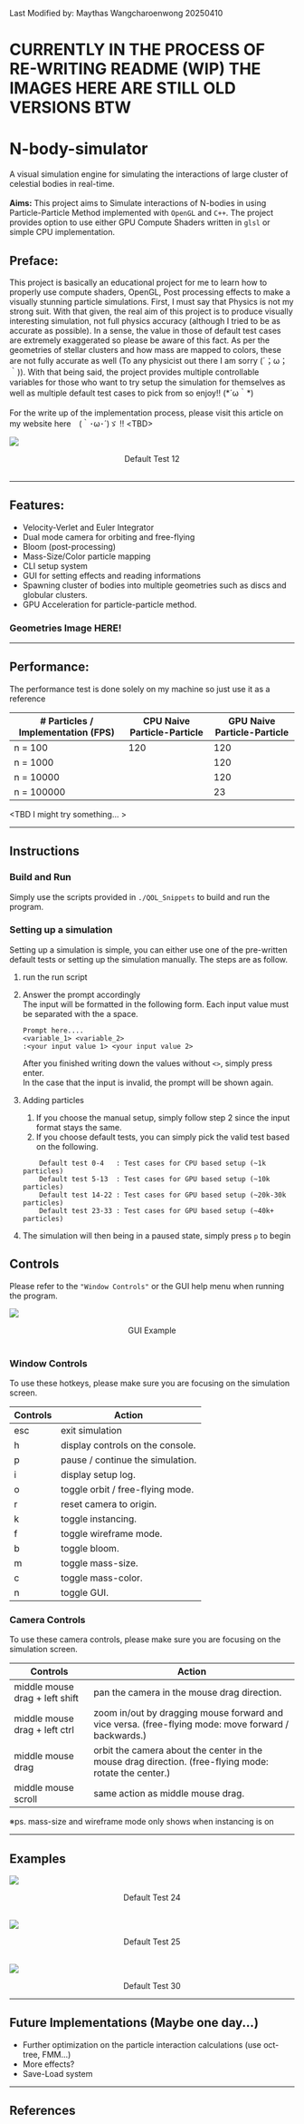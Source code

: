Last Modified by: Maythas Wangcharoenwong 20250410

# CURRENTLY IN THE PROCESS OF RE-WRITING README (WIP) THE IMAGES HERE ARE STILL OLD VERSIONS BTW
# N-body-simulator

A visual simulation engine for simulating the interactions of large cluster of celestial bodies in real-time.
<br>
<br>
**Aims:** This project aims to Simulate interactions of N-bodies in using Particle-Particle Method implemented with `OpenGL` and `C++`. The project provides option to use either GPU Compute Shaders written in `glsl` or simple CPU implementation.

## Preface: 
This project is basically an educational project for me to learn how to properly use compute shaders, OpenGL, Post processing effects to make a visually stunning particle simulations. First, I must say that Physics is not my strong suit. With that given, the real aim of this project is to produce visually interesting simulation, not full physics accuracy (although I tried to be as accurate as possible). In a sense, the value in those of default test cases are extremely exaggerated so please be aware of this fact. As per the geometries of stellar clusters and how mass are mapped to colors, these are not fully accurate as well (To any physicist out there I am sorry (´；ω；｀)). With that being said, the project provides multiple controllable variables for those who want to try setup the simulation for themselves as well as multiple default test cases to pick from so enjoy!! (\*´ω｀\*)
<br> 
<br>
For the write up of the implementation process, please visit this article on my website here　(｀･ω･´)ゞ !! \<TBD\>

![](images/default_12.gif)
<div align="center">
Default Test 12 
</div>
<br>

----------
## Features:
- Velocity-Verlet and Euler Integrator
- Dual mode camera for orbiting and free-flying
- Bloom (post-processing)
- Mass-Size/Color particle mapping
- CLI setup system
- GUI for setting effects and reading informations
- Spawning cluster of bodies into multiple geometries such as discs and globular clusters.
- GPU Acceleration for particle-particle method.

### Geometries Image HERE!

----------
## Performance: 
The performance test is done solely on my machine so just use it as a reference 

| # Particles / Implementation (FPS)        | CPU Naive Particle-Particle | GPU Naive Particle-Particle |
|-----------------------------|---------|----------|
|n = 100                      | 120     | 120      | 
|n = 1000                     |         | 120      | 
|n = 10000                    |         | 120      |
|n = 100000                   |         | 23       |
\<TBD I might try something... \>

----------
## Instructions

### Build and Run
Simply use the scripts provided in `./QOL_Snippets` to build and run the program.

### Setting up a simulation
Setting up a simulation is simple, you can either use one of the pre-written default tests or setting up the simulation manually. The steps are as follow.
1. run the run script
2. Answer the prompt accordingly <br>
    The input will be formatted in the following form. Each input value must be separated with the a space.
    ```
    Prompt here....
    <variable_1> <variable_2>
    :<your input value 1> <your input value 2> 
    ```
    After you finished writing down the values without `<>`, simply press enter.<br>
    In the case that the input is invalid, the prompt will be shown again.
    
3. Adding particles
   1. If you choose the manual setup, simply follow step 2 since the input format stays the same.
   2. If you choose default tests, you can simply pick the valid test based on the following. 
        
    ```
        Default test 0-4   : Test cases for CPU based setup (~1k particles)
        Default test 5-13  : Test cases for GPU based setup (~10k particles)
        Default test 14-22 : Test cases for GPU based setup (~20k-30k particles)
        Default test 23-33 : Test cases for GPU based setup (~40k+ particles)
    ```
4. The simulation will then being in a paused state, simply press `p` to begin

## Controls
Please refer to the `"Window Controls"` or the GUI help menu when running the program.

![](images/GUI_example.png)
<div align="center">
GUI Example
</div>
<br>

### Window Controls
To use these hotkeys, please make sure you are focusing on the simulation screen.

|Controls|Action|
|-------------------------------|-------------------------------------------------------------------------------------------------------|
|esc                            | exit simulation                                                                                       |
|h                              | display controls on the console.                                                                      |
|p                              | pause / continue the simulation.                                                                      |
|i                              | display setup log.                                                                                    |
|o                              | toggle orbit / free-flying mode.                                                                      |
|r                              | reset camera to origin.                                                                               |
|k                              | toggle instancing.                                                                                    |
|f                              | toggle wireframe mode.                                                                                |
|b                              | toggle bloom.                                                                                         |
|m                              | toggle mass-size.                                                                                     |
|c                              | toggle mass-color.                                                                                    |
|n                              | toggle GUI.                                                                                           |

### Camera Controls
To use these camera controls, please make sure you are focusing on the simulation screen.

|Controls|Action|
|-------------------------------|-------------------------------------------------------------------------------------------------------|
|middle mouse drag + left shift | pan the camera in the mouse drag direction.                                                           |
|middle mouse drag + left ctrl  | zoom in/out by dragging mouse forward and vice versa. (free-flying mode: move forward / backwards.)   |
|middle mouse drag              | orbit the camera about the center in the mouse drag direction. (free-flying mode: rotate the center.) |
|middle mouse scroll            | same action as middle mouse drag.                                                                     |        

※ps. mass-size and wireframe mode only shows when instancing is on

----------
## Examples 

![](images/default_24.gif)
<div align="center">
Default Test 24 
</div>
<br>

![](images/default_25.gif)
<div align="center">
Default Test 25
</div>
<br>

![](images/default_30.gif)
<div align="center">
Default Test 30 
</div>

----------
## Future Implementations (Maybe one day...)
- Further optimization on the particle interaction calculations (use oct-tree, FMM...)
- More effects?
- Save-Load system

----------
## References
